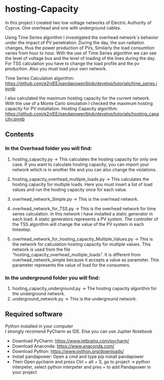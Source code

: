 # hosting-Capacity 
In this project I created two low voltage networks of Electric Authority of Cyprus. 
One overhead and one with underground cables. 

Using Time Series algorithm I investigated the overhead network\`s behavior under the impact of PV penetration. 
During the day, the sun radiation changes, thus the power production of PVs, Similarly the load consumtion varies from hour to hour. 
With the use of Time Series algorithm we can see the level of voltage bus and the level of loading of the lines during the day. 
For TSS calculation you have to change the load profile and the pv production. Also you must load your own network. 

Time Series Calculation algorithm: 
https://github.com/e2nIEE/pandapower/blob/develop/tutorials/time_series.ipynb


I also calculated the maximum hosting capacity for the current network.
With the use of a Monte Carlo simulation I checked the maximum hosting capacity for PV installation. 
Hosting Capacity algorithm:
https://github.com/e2nIEE/pandapower/blob/develop/tutorials/hosting_capacity.ipynb


## Contents 

### In the Overhead folder you will find: 

1) hosting_capacity.py -> This calculates the hosting capacity for only one case. 
If you want to calculate hosting capacity, you can import your network which is in another file and you can also change the violations. 

2) hosting_capacity_overhead_multiple_loads.py -> This calculates the hosting capacity for multiple loads. 
Here you must insert a list of load values and run the hosting capacity once for each value. 

3) overhead_network_Simple.py -> This is the overhead network.

4) overhead_network_for_TSS.py -> This is the overhead network for time series calculation. 
In this network i have installed a static generator in each load. A static generators represents a PV system. The controller of the TSS algorithm will change the value of the PV system in each timestep. 

5) overhead_network_for_hosting_capacity_Multiple_Values.py -> This is the network for calculation hosting capacity for multiple values. 
This network is used from the file "hosting_capacity_overhead_multiple_loads". It is different from overhead_network_simple because it accepts a value as parameter. This parameter represents the value of load for the consumers. 

### In the underground folder you will find: 
1) hosting_capacity_underground.py -> The hosting capacity algorithm for the underground network. 
2) underground_network.py -> This is the underground network. 



## Required software 

 Python installed in your computer  
Ι strongly recomend PyCharm as IDE. Else you can use Jupiter Notebook 
* Download PyCharm: https://www.jetbrains.com/pycharm/ 
* Download Anaconda: https://www.anaconda.com/
* Download Python: https://www.python.org/downloads/ 
* Install pandapower: Open a cmd and type  pip install pandapower 
* Then Open pycharm and press Ctrl + alt + S, go to project -> python interpeter, select python interpeter and pres + to add Pandapower in your project 
